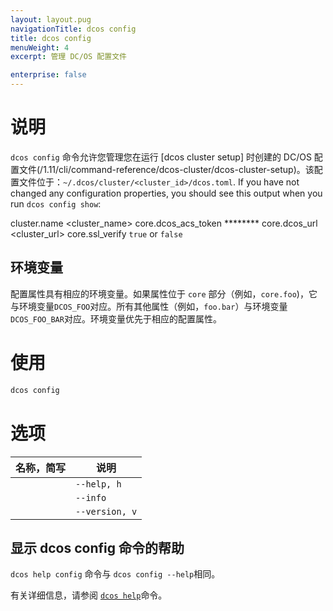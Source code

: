 ```yaml
---
layout: layout.pug
navigationTitle: dcos config
title: dcos config
menuWeight: 4
excerpt: 管理 DC/OS 配置文件

enterprise: false
---
```


# 说明
`dcos config` 命令允许您管理您在运行 [dcos cluster setup] 时创建的 DC/OS 配置文件(/1.11/cli/command-reference/dcos-cluster/dcos-cluster-setup)。该配置文件位于：`~/.dcos/cluster/<cluster_id>/dcos.toml`. If you have not changed any configuration properties, you should see this output when you run `dcos config show`:

 cluster.name <cluster_name>
 core.dcos_acs_token ********
 core.dcos_url <cluster_url>
 core.ssl_verify `true` or `false`


## 环境变量
配置属性具有相应的环境变量。如果属性位于 `core` 部分（例如，`core.foo`)，它与环境变量`DCOS_FOO`对应。所有其他属性（例如，`foo.bar`）与环境变量 `DCOS_FOO_BAR`对应。环境变量优先于相应的配置属性。

# 使用

```bash
dcos config
```

# 选项

| 名称，简写 | 说明 |
|---------|-------------|
| | `--help, h` | 显示使用情况。|
| | `--info` | 显示此子命令的简短说明。|
| | `--version, v` | 显示版本信息。 |


## 显示 dcos config 命令的帮助

`dcos help config` 命令与 `dcos config --help`相同。

有关详细信息，请参阅 [`dcos help`](/1.11/cli/command-reference/dcos-help/)命令。
